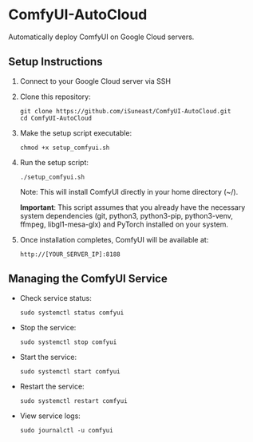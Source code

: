 # ComfyUI-AutoCloud

Automatically deploy ComfyUI on Google Cloud servers.

## Setup Instructions

1. Connect to your Google Cloud server via SSH
2. Clone this repository:
   ```
   git clone https://github.com/iSuneast/ComfyUI-AutoCloud.git
   cd ComfyUI-AutoCloud
   ```
3. Make the setup script executable:
   ```
   chmod +x setup_comfyui.sh
   ```
4. Run the setup script:
   ```
   ./setup_comfyui.sh
   ```
   Note: This will install ComfyUI directly in your home directory (~/).
   
   **Important**: This script assumes that you already have the necessary system dependencies (git, python3, python3-pip, python3-venv, ffmpeg, libgl1-mesa-glx) and PyTorch installed on your system.
   
5. Once installation completes, ComfyUI will be available at:
   ```
   http://[YOUR_SERVER_IP]:8188
   ```

## Managing the ComfyUI Service

- Check service status:
  ```
  sudo systemctl status comfyui
  ```
- Stop the service:
  ```
  sudo systemctl stop comfyui
  ```
- Start the service:
  ```
  sudo systemctl start comfyui
  ```
- Restart the service:
  ```
  sudo systemctl restart comfyui
  ```
- View service logs:
  ```
  sudo journalctl -u comfyui
  ``` 
